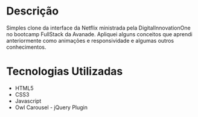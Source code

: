 <h1>Descrição</h1>

<p> Simples clone da interface da Netflix ministrada pela DigitalInnovationOne no bootcamp FullStack da Avanade. Apliquei alguns conceitos que aprendi anteriormente como animações e responsividade e algumas outros conhecimentos.

<h1>Tecnologias Utilizadas</h1>
<ul>
  <li>HTML5</li>
  <li>CSS3</li>
  <li>Javascript</li>
  <li>Owl Carousel - jQuery Plugin</li>
</ul>

